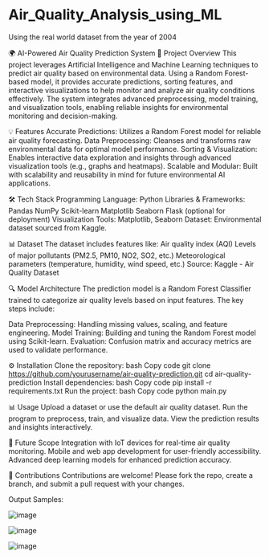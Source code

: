 # Air_Quality_Analysis_using_ML
Using the real world dataset from the year of 2004

🌍 AI-Powered Air Quality Prediction System
📖 Project Overview
This project leverages Artificial Intelligence and Machine Learning techniques to predict air quality based on environmental data. Using a Random Forest-based model, it provides accurate predictions, sorting features, and interactive visualizations to help monitor and analyze air quality conditions effectively. The system integrates advanced preprocessing, model training, and visualization tools, enabling reliable insights for environmental monitoring and decision-making.

💡 Features
Accurate Predictions: Utilizes a Random Forest model for reliable air quality forecasting.
Data Preprocessing: Cleanses and transforms raw environmental data for optimal model performance.
Sorting & Visualization: Enables interactive data exploration and insights through advanced visualization tools (e.g., graphs and heatmaps).
Scalable and Modular: Built with scalability and reusability in mind for future environmental AI applications.

🛠️ Tech Stack
Programming Language: Python
Libraries & Frameworks:
Pandas
NumPy
Scikit-learn
Matplotlib
Seaborn
Flask (optional for deployment)
Visualization Tools: Matplotlib, Seaborn
Dataset: Environmental dataset sourced from Kaggle.

📊 Dataset
The dataset includes features like:
Air quality index (AQI)
Levels of major pollutants (PM2.5, PM10, NO2, SO2, etc.)
Meteorological parameters (temperature, humidity, wind speed, etc.)
Source: Kaggle - Air Quality Dataset

🔍 Model Architecture
The prediction model is a Random Forest Classifier trained to categorize air quality levels based on input features. The key steps include:

Data Preprocessing: Handling missing values, scaling, and feature engineering.
Model Training: Building and tuning the Random Forest model using Scikit-learn.
Evaluation: Confusion matrix and accuracy metrics are used to validate performance.

⚙️ Installation
Clone the repository:
bash
Copy code
git clone https://github.com/yourusername/air-quality-prediction.git
cd air-quality-prediction
Install dependencies:
bash
Copy code
pip install -r requirements.txt
Run the project:
bash
Copy code
python main.py

📊 Usage
Upload a dataset or use the default air quality dataset.
Run the program to preprocess, train, and visualize data.
View the prediction results and insights interactively.

🚀 Future Scope
Integration with IoT devices for real-time air quality monitoring.
Mobile and web app development for user-friendly accessibility.
Advanced deep learning models for enhanced prediction accuracy.

🤝 Contributions
Contributions are welcome! Please fork the repo, create a branch, and submit a pull request with your changes.

Output Samples:

![image](https://github.com/user-attachments/assets/2f0aaad1-b12c-4ddb-9891-c52db1b87517)

![image](https://github.com/user-attachments/assets/d907fcb6-edd2-4b18-98d5-e678caa9093d)

![image](https://github.com/user-attachments/assets/e2f932ae-9fac-40d2-b93f-bcc484d2960f)

